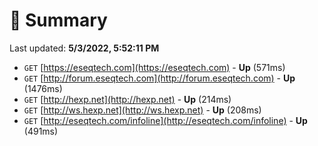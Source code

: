 # 📖 Summary
Last updated: **5/3/2022, 5:52:11 PM**

- `GET` [https://eseqtech.com](https://eseqtech.com) - **Up** (571ms)
- `GET` [http://forum.eseqtech.com](http://forum.eseqtech.com) - **Up** (1476ms)
- `GET` [http://hexp.net](http://hexp.net) - **Up** (214ms)
- `GET` [http://ws.hexp.net](http://ws.hexp.net) - **Up** (208ms)
- `GET` [http://eseqtech.com/infoline](http://eseqtech.com/infoline) - **Up** (491ms)
